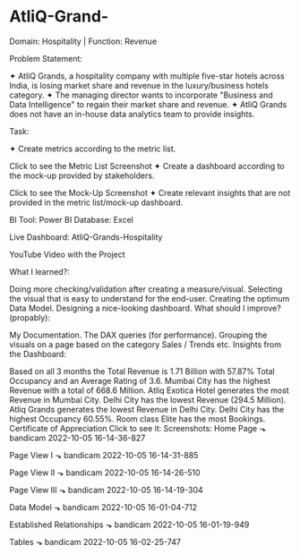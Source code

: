 # AtliQ-Grand-

Domain:  Hospitality |  Function: Revenue

Problem Statement:

✦ AtliQ Grands, a hospitality company with multiple five-star hotels across India, is losing market share and revenue in the luxury/business hotels category.
✦ The managing director wants to incorporate "Business and Data Intelligence" to regain their market share and revenue.
✦ AtliQ Grands does not have an in-house data analytics team to provide insights.

Task:

✦ Create metrics according to the metric list.

Click to see the Metric List Screenshot
✦ Create a dashboard according to the mock-up provided by stakeholders.

Click to see the Mock-Up Screenshot
✦ Create relevant insights that are not provided in the metric list/mock-up dashboard.

BI Tool: Power BI
Database: Excel

Live Dashboard: AtliQ-Grands-Hospitality

YouTube Video with the Project

What I learned?:

Doing more checking/validation after creating a measure/visual.
Selecting the visual that is easy to understand for the end-user.
Creating the optimum Data Model.
Designing a nice-looking dashboard.
What should I improve? (propably):

My Documentation.
The DAX queries (for performance).
Grouping the visuals on a page based on the category Sales / Trends etc.
Insights from the Dashboard:

Based on all 3 months the Total Revenue is 1.71 Billion with 57.87% Total Occupancy and an Average Rating of 3.6.
Mumbai City has the highest Revenue with a total of 668.6 Million.
Atliq Exotica Hotel generates the most Revenue in Mumbai City.
Delhi City has the lowest Revenue (294.5 Million).
Atliq Grands generates the lowest Revenue in Delhi City.
Delhi City has the highest Occupancy 60.55%.
Room class Elite has the most Bookings.
Certificate of Appreciation
Click to see it:
Screenshots:
Home Page ⬎
bandicam 2022-10-05 16-14-36-827

Page View I ⬎
bandicam 2022-10-05 16-14-31-885

Page View II ⬎
bandicam 2022-10-05 16-14-26-510

Page View III ⬎
bandicam 2022-10-05 16-14-19-304

Data Model ⬎
bandicam 2022-10-05 16-01-04-712

Established Relationships ⬎
bandicam 2022-10-05 16-01-19-949

Tables ⬎
bandicam 2022-10-05 16-02-25-747
